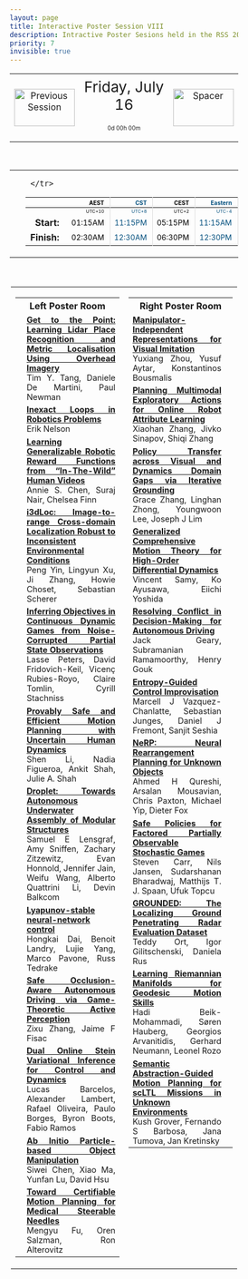 ```yaml
---
layout: page
title: Interactive Poster Session VIII
description: Intractive Poster Sesions held in the RSS 2021 gather.town space
priority: 7
invisible: true
---
```

<head>
<style>
* {
  box-sizing: border-box;
}

#myInput {
  background-position: 10px 10px;
  background-repeat: no-repeat;
  width: 100%;
  font-size: 100%;
  padding: 12px 20px 12px 40px;
  border: 1px solid #ddd;
  margin-bottom: 12px;
}

#myTable0 #myTable1 {
  border-collapse: collapse;
  width: 100%;
  border: 1px solid #ddd;
  font-size: 100%;
}

#myTable0 th, #myTable0 td, #myTable1 th, #myTable1 td {
  text-align: left;
  padding: 12px;
}

#myTable0 tr, #myTable1 tr {
  border-bottom: 1px solid #ddd;
}

#myTable0 tr.header, #myTable0 tr:hover, #myTable1 tr.header, #myTable1 tr:hover {
  background-color: #f1f1f1;
}

#eventcounter1 a {
    font-size: 12px;
    color: #ffffff;
    display: block;
}

#eventcounter1 a:hover {
    text-decoration: none;
}

#eventcounter2 a {
    font-size: 12px;
    color: #ffffff;
    display: block;
}

#eventcounter2 a:hover {
    text-decoration: none;
}

</style>
</head>

<table width="100%"><tr>
<td style="width: 15%; text-align: center;"><a href="{{ site.baseurl }}/program/posters7/">
<img src="{{ site.baseurl }}/images/previous_icon.png"
       alt="Previous Session" width = "107"  height = "66"/> 
</a> </td>
<td width="60%" height="120px;">
<center><span  style="font-size:26px; vertical-align: top; ">Friday, July 16</span></center><br><p style="text-align: center; font-size: 10px; margin-top: 0px;" id="eventcounter1"><a>0d 00h 00m</a></p>
</td>
<td style="width: 15%; text-align: center;"> 
<img src="{{ site.baseurl }}/images/blank_icon.png"
       alt="Spacer" width = "107"  height = "66"/> 
            </td>
</tr>
</table>


<br>


<table width="100%"><tr><td width="15%">&nbsp;</td><td>
 <table width="100%">
  <thead>
  <tr><th></th> 
   <th style="font-size: 10px; color:#000000; text-align:right; border-right: solid #dddddd 1px; padding-right: 10px;">AEST</th>
 <th style="font-size: 10px; color:#004e7d; text-align:right; border-right: solid #dddddd 1px; padding-right: 10px;">CST</th>
 <th style="font-size: 10px; color:#000000; text-align:right; border-right: solid #dddddd 1px; padding-right: 10px;">CEST</th>
 <th style="font-size: 10px; color:#004e7d; text-align:right; border-right: solid #dddddd 1px; padding-right: 10px;">Eastern</th>
 <th style="font-size: 10px; color:#000000; text-align:right; border-right: solid #dddddd 1px; padding-right: 10px;">Pacific</th>
 
     </tr>
</thead>

<tr><td></td>
    <td style="font-size: 8px; color:#000000; text-align:right; border-right: solid #dddddd 1px; padding-right: 10px; padding-bottom: 3px;"> UTC+10</td>
  <td style="font-size: 8px; color:#004e7d; text-align:right; border-right: solid #dddddd 1px; padding-right: 10px; padding-bottom: 3px;"> UTC+8</td>
  <td style="font-size: 8px; color:#000000; text-align:right; border-right: solid #dddddd 1px; padding-right: 10px; padding-bottom: 3px;"> UTC+2</td>
  <td style="font-size: 8px; color:#004e7d; text-align:right; border-right: solid #dddddd 1px; padding-right: 10px; padding-bottom: 3px;"> UTC-4</td>
  <td style="font-size: 8px; color:#000000; text-align:right; border-right: solid #dddddd 1px; padding-right: 10px; padding-bottom: 3px;"> UTC-7</td>

</tr>
  <tr><td style="text-align:right; font-weight:bold; padding-right:15px;">Start: </td>
 <td style="font-size: 13px; color:#000000; text-align:right; border-right: solid #dddddd 1px; padding-right: 10px;">01:15AM</td>
 <td style="font-size: 13px; color:#004e7d; text-align:right; border-right: solid #dddddd 1px; padding-right: 10px;">11:15PM</td>
 <td style="font-size: 13px; color:#000000; text-align:right; border-right: solid #dddddd 1px; padding-right: 10px;">05:15PM</td>
 <td style="font-size: 13px; color:#004e7d; text-align:right; border-right: solid #dddddd 1px; padding-right: 10px;">11:15AM</td>
 <td style="font-size: 13px; color:#000000; text-align:right; border-right: solid #dddddd 1px; padding-right: 10px;">08:15AM</td>
</tr>
<tr><td style="text-align:right; font-weight:bold; padding-right:15px;">Finish: </td>
 <td style="font-size: 13px; color:#000000; text-align:right; border-right: solid #dddddd 1px; padding-right: 10px;">02:30AM</td>
 <td style="font-size: 13px; color:#004e7d; text-align:right; border-right: solid #dddddd 1px; padding-right: 10px;">12:30AM</td>
 <td style="font-size: 13px; color:#000000; text-align:right; border-right: solid #dddddd 1px; padding-right: 10px;">06:30PM</td>
 <td style="font-size: 13px; color:#004e7d; text-align:right; border-right: solid #dddddd 1px; padding-right: 10px;">12:30PM</td>
 <td style="font-size: 13px; color:#000000; text-align:right; border-right: solid #dddddd 1px; padding-right: 10px;">09:30AM</td>
</tr>
</table> 
</td><td width="15%">&nbsp;</td> </tr></table> 
 <br> 
 <table style="padding:2px;" id="side-by-side">
<tr>
<td style="vertical-align: top;" width="50%">
<table id="myTable1">
<tr class="toprowHeader"><th colspan="2"><center>Left Poster Room</center></th></tr><tr> <td  style="font-size:80%; text-align:center;"><br></td>
 <td width="95%" style="font-size: 90%; text-align: justify;"> <a href="{{ '/program/papers/003/' | absolute_url }}"><b>Get to the Point: Learning Lidar Place Recognition and Metric Localisation Using Overhead Imagery</b></a><br>Tim Y. Tang, Daniele De Martini, Paul Newman</td>
 </tr><tr> <td  style="font-size:80%; text-align:center;"><br></td>
 <td width="95%" style="font-size: 90%; text-align: justify;"> <a href="{{ '/program/papers/004/' | absolute_url }}"><b>Inexact Loops in Robotics Problems</b></a><br>Erik Nelson</td>
 </tr><tr> <td  style="font-size:80%; text-align:center;"><br></td>
 <td width="95%" style="font-size: 90%; text-align: justify;"> <a href="{{ '/program/papers/012/' | absolute_url }}"><b>Learning Generalizable Robotic Reward Functions from “In-The-Wild” Human Videos</b></a><br>Annie S. Chen, Suraj Nair, Chelsea Finn</td>
 </tr><tr> <td  style="font-size:80%; text-align:center;"><br></td>
 <td width="95%" style="font-size: 90%; text-align: justify;"> <a href="{{ '/program/papers/027/' | absolute_url }}"><b>i3dLoc: Image-to-range Cross-domain Localization Robust to Inconsistent Environmental Conditions</b></a><br>Peng Yin, Lingyun Xu, Ji Zhang, Howie Choset, Sebastian Scherer</td>
 </tr><tr> <td  style="font-size:80%; text-align:center;"><br></td>
 <td width="95%" style="font-size: 90%; text-align: justify;"> <a href="{{ '/program/papers/030/' | absolute_url }}"><b>Inferring Objectives in Continuous Dynamic Games from Noise-Corrupted Partial State Observations</b></a><br>Lasse Peters, David Fridovich-Keil, Vicenç Rubies-Royo, Claire Tomlin, Cyrill Stachniss</td>
 </tr><tr> <td  style="font-size:80%; text-align:center;"><br></td>
 <td width="95%" style="font-size: 90%; text-align: justify;"> <a href="{{ '/program/papers/050/' | absolute_url }}"><b>Provably Safe and Efficient Motion Planning with Uncertain Human Dynamics</b></a><br>Shen Li, Nadia Figueroa, Ankit Shah, Julie A. Shah</td>
 </tr><tr> <td  style="font-size:80%; text-align:center;"><br></td>
 <td width="95%" style="font-size: 90%; text-align: justify;"> <a href="{{ '/program/papers/054/' | absolute_url }}"><b>Droplet: Towards Autonomous Underwater Assembly of Modular Structures</b></a><br>Samuel E Lensgraf, Amy Sniffen, Zachary Zitzewitz, Evan Honnold, Jennifer Jain, Weifu Wang, Alberto Quattrini Li, Devin Balkcom</td>
 </tr><tr> <td  style="font-size:80%; text-align:center;"><br></td>
 <td width="95%" style="font-size: 90%; text-align: justify;"> <a href="{{ '/program/papers/063/' | absolute_url }}"><b>Lyapunov-stable neural-network control</b></a><br>Hongkai Dai, Benoit Landry, Lujie Yang, Marco Pavone, Russ Tedrake</td>
 </tr><tr> <td  style="font-size:80%; text-align:center;"><br></td>
 <td width="95%" style="font-size: 90%; text-align: justify;"> <a href="{{ '/program/papers/066/' | absolute_url }}"><b>Safe Occlusion-Aware Autonomous Driving via Game-Theoretic Active Perception</b></a><br>Zixu Zhang, Jaime F Fisac</td>
 </tr><tr> <td  style="font-size:80%; text-align:center;"><br></td>
 <td width="95%" style="font-size: 90%; text-align: justify;"> <a href="{{ '/program/papers/068/' | absolute_url }}"><b>Dual Online Stein Variational Inference for Control and Dynamics</b></a><br>Lucas Barcelos, Alexander Lambert, Rafael Oliveira, Paulo Borges, Byron Boots, Fabio Ramos</td>
 </tr><tr> <td  style="font-size:80%; text-align:center;"><br></td>
 <td width="95%" style="font-size: 90%; text-align: justify;"> <a href="{{ '/program/papers/071/' | absolute_url }}"><b>Ab Initio Particle-based Object Manipulation</b></a><br>Siwei Chen, Xiao Ma, Yunfan Lu, David Hsu</td>
 </tr><tr> <td  style="font-size:80%; text-align:center;"><br></td>
 <td width="95%" style="font-size: 90%; text-align: justify;"> <a href="{{ '/program/papers/081/' | absolute_url }}"><b>Toward Certifiable Motion Planning for Medical Steerable Needles</b></a><br>Mengyu Fu, Oren Salzman, Ron Alterovitz</td>
 </tr></table></td>

<td style="vertical-align: top;" width="50%">
<table id="myTable0">
<tr class="toprowHeader"><th colspan="2"><center>Right Poster Room</center></th></tr><tr> <td width="95%" style="font-size: 90%; text-align: justify;"> <a href="{{ '/program/papers/002/' | absolute_url }}"><b>Manipulator-Independent Representations for Visual Imitation</b></a><br>Yuxiang Zhou, Yusuf Aytar, Konstantinos Bousmalis</td>
 <td  style="font-size:80%; text-align:center;"><br></td>
 </tr><tr> <td width="95%" style="font-size: 90%; text-align: justify;"> <a href="{{ '/program/papers/005/' | absolute_url }}"><b>Planning Multimodal Exploratory Actions for Online Robot Attribute Learning</b></a><br>Xiaohan Zhang, Jivko Sinapov, Shiqi Zhang</td>
 <td  style="font-size:80%; text-align:center;"><br></td>
 </tr><tr> <td width="95%" style="font-size: 90%; text-align: justify;"> <a href="{{ '/program/papers/006/' | absolute_url }}"><b>Policy Transfer across Visual and Dynamics Domain Gaps via Iterative Grounding</b></a><br>Grace Zhang, Linghan Zhong, Youngwoon Lee, Joseph J Lim</td>
 <td  style="font-size:80%; text-align:center;"><br></td>
 </tr><tr> <td width="95%" style="font-size: 90%; text-align: justify;"> <a href="{{ '/program/papers/032/' | absolute_url }}"><b>Generalized Comprehensive Motion Theory for High-Order Differential Dynamics</b></a><br>Vincent Samy, Ko Ayusawa, Eiichi Yoshida</td>
 <td  style="font-size:80%; text-align:center;"><br></td>
 </tr><tr> <td width="95%" style="font-size: 90%; text-align: justify;"> <a href="{{ '/program/papers/049/' | absolute_url }}"><b>Resolving Conflict in Decision-Making for Autonomous Driving</b></a><br>Jack Geary, Subramanian Ramamoorthy, Henry Gouk</td>
 <td  style="font-size:80%; text-align:center;"><br></td>
 </tr><tr> <td width="95%" style="font-size: 90%; text-align: justify;"> <a href="{{ '/program/papers/051/' | absolute_url }}"><b>Entropy-Guided Control Improvisation</b></a><br>Marcell J Vazquez-Chanlatte, Sebastian Junges, Daniel J Fremont, Sanjit Seshia</td>
 <td  style="font-size:80%; text-align:center;"><br></td>
 </tr><tr> <td width="95%" style="font-size: 90%; text-align: justify;"> <a href="{{ '/program/papers/072/' | absolute_url }}"><b>NeRP: Neural Rearrangement Planning for Unknown Objects</b></a><br>Ahmed H Qureshi, Arsalan Mousavian, Chris Paxton, Michael Yip, Dieter Fox</td>
 <td  style="font-size:80%; text-align:center;"><br></td>
 </tr><tr> <td width="95%" style="font-size: 90%; text-align: justify;"> <a href="{{ '/program/papers/079/' | absolute_url }}"><b>Safe Policies for Factored Partially Observable Stochastic Games</b></a><br>Steven Carr, Nils Jansen, Sudarshanan Bharadwaj, Matthijs T. J. Spaan, Ufuk Topcu</td>
 <td  style="font-size:80%; text-align:center;"><br></td>
 </tr><tr> <td width="95%" style="font-size: 90%; text-align: justify;"> <a href="{{ '/program/papers/080/' | absolute_url }}"><b>GROUNDED: The Localizing Ground Penetrating Radar Evaluation Dataset</b></a><br>Teddy Ort, Igor Gilitschenski, Daniela Rus</td>
 <td  style="font-size:80%; text-align:center;"><br></td>
 </tr><tr> <td width="95%" style="font-size: 90%; text-align: justify;"> <a href="{{ '/program/papers/082/' | absolute_url }}"><b>Learning Riemannian Manifolds for Geodesic Motion Skills</b></a><br>Hadi Beik-Mohammadi, Søren Hauberg, Georgios Arvanitidis, Gerhard Neumann, Leonel Rozo</td>
 <td  style="font-size:80%; text-align:center;"><br></td>
 </tr><tr> <td width="95%" style="font-size: 90%; text-align: justify;"> <a href="{{ '/program/papers/090/' | absolute_url }}"><b>Semantic Abstraction-Guided Motion Planning for scLTL Missions in Unknown Environments</b></a><br>Kush Grover, Fernando S Barbosa, Jana Tumova, Jan Kretinsky</td>
 <td  style="font-size:80%; text-align:center;"><br></td>
 </tr></table></td>

</tr>
</table>

<br>
&nbsp;<br>

<script>
var startDate1 = new Date("2021-07-16 08:15:00 UTC-0700").getTime();
var finDate1 = new Date("2021-07-15 09:30:00 UTC-0700").getTime();

// Update the count down every 1 second
var x1 = function() {

  // Get today's date and time
  var now1 = new Date().getTime();
    
  var distToStart1 = startDate1 - now1;
  if (distToStart1 > 0) {

      var days = Math.floor(distToStart1 / (1000 * 60 * 60 * 24));
      var hours = Math.floor((distToStart1 % (1000 * 60 * 60 * 24)) / (1000 * 60 * 60));
      var minutes = Math.floor((distToStart1 % (1000 * 60 * 60)) / (1000 * 60));
   
      document.getElementById("eventcounter1").innerHTML = "<a><span style='color: #aaaaaa;'>" + days + "d " + hours + "h " + minutes + "m</span></a>" ;
      setTimeout(x1, 5000); 
    
  } else {

        var distToEnd1 = finDate1 - now1;

        if (distToEnd1 > 0) {
            document.getElementById("eventcounter1").innerHTML = '<img src="{{ site.baseurl }}/images/live-icon-small.gif" alt="Event is Live" width="64" height=17"><a><span style="color: #ffaaaa;">'+ distToEnd1 +'</span></a> ';
            setTimeout(x1, 30000); 
        }
        else
        { 
            document.getElementById("eventcounter1").innerHTML = "<a><span style='color: #aaaaaa;'>Now concluded</span></a>";
        }
  }
};

setTimeout(x1,0);
</script>

    